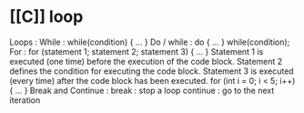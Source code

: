 # [[C]] loop
Loops : 
		While :
			while(condition) { ... }
		Do / while :
			do { ... } while(condition);
		For : 
			for (statement 1; statement 2; statement 3) { ... }
				Statement 1 is executed (one time) before the execution of the code block.
				Statement 2 defines the condition for executing the code block.
				Statement 3 is executed (every time) after the code block has been executed.
			for (int i = 0; i < 5; i++) { ... }
		Break and Continue :
			break : stop a loop
			continue : go to the next iteration